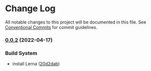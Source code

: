 # Change Log

All notable changes to this project will be documented in this file.
See [Conventional Commits](https://conventionalcommits.org) for commit guidelines.

### [0.0.2](https://github.com/haepari-ui/haepari-ui/compare/v0.0.1...v0.0.2) (2022-04-17)


### Build System

* install Lerna ([20d2dab](https://github.com/haepari-ui/haepari-ui/commit/20d2dabd1ff067f4d4cfd3d56d2353e998cf3d67))
